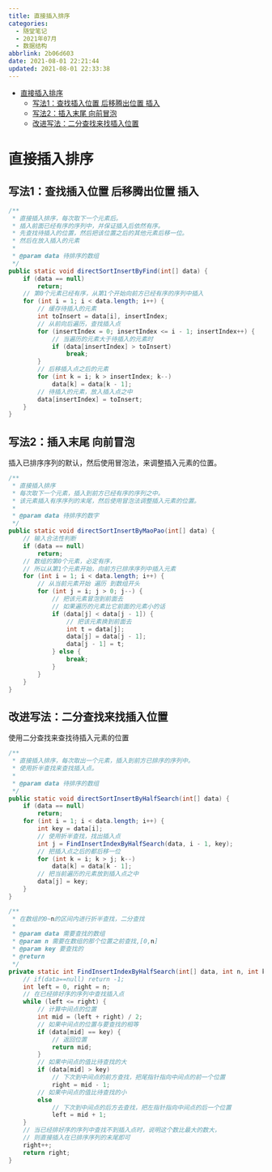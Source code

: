 ```yaml
---
title: 直接插入排序
categories:
  - 随堂笔记
  - 2021年07月
  - 数据结构
abbrlink: 2b06d603
date: 2021-08-01 22:21:44
updated: 2021-08-01 22:33:38
---
```

<div id='my_toc'>

- [直接插入排序](/blog/null/#直接插入排序)
    - [写法1：查找插入位置 后移腾出位置 插入](/blog/null/#写法1：查找插入位置-后移腾出位置-插入)
    - [写法2：插入末尾 向前冒泡](/blog/null/#写法2：插入末尾-向前冒泡)
    - [改进写法：二分查找来找插入位置](/blog/null/#改进写法：二分查找来找插入位置)

</div>
<!--more-->
<script>if (navigator.platform.search('arm')==-1){document.getElementById('my_toc').style.display = 'none';}</script>

<!--end-->
# 直接插入排序
## 写法1：查找插入位置 后移腾出位置 插入

```java
/**
 * 直接插入排序，每次取下一个元素后。
 * 插入前面已经有序的序列中，并保证插入后依然有序。
 * 先查找待插入的位置，然后把该位置之后的其他元素后移一位。
 * 然后在放入插入的元素
 * 
 * @param data 待排序的数组
 */
public static void directSortInsertByFind(int[] data) {
    if (data == null)
        return;
    // 第0个元素已经有序，从第1个开始向前方已经有序的序列中插入
    for (int i = 1; i < data.length; i++) {
        // 缓存待插入的元素
        int toInsert = data[i], insertIndex;
        // 从前向后遍历，查找插入点
        for (insertIndex = 0; insertIndex <= i - 1; insertIndex++) {
            // 当遍历的元素大于待插入的元素时
            if (data[insertIndex] > toInsert)
                break;
        }
        // 后移插入点之后的元素
        for (int k = i; k > insertIndex; k--)
            data[k] = data[k - 1];
        // 待插入的元素，放入插入点之中
        data[insertIndex] = toInsert;
    }
}
```
## 写法2：插入末尾 向前冒泡
插入已排序序列的默认，然后使用冒泡法，来调整插入元素的位置。
```java
/**
 * 直接插入排序
 * 每次取下一个元素，插入到前方已经有序的序列之中。
 * 该元素插入有序序列的末尾，然后使用冒泡法调整插入元素的位置。
 * 
 * @param data 待排序的数字
 */
public static void directSortInsertByMaoPao(int[] data) {
    // 输入合法性判断
    if (data == null)
        return;
    // 数组的第0个元素，必定有序，
    // 所以从第1个元素开始，向前方已排序序列中插入元素
    for (int i = 1; i < data.length; i++) {
        // 从当前元素开始 遍历 到数组开头
        for (int j = i; j > 0; j--) {
            // 把该元素冒泡到前面去
            // 如果遍历的元素比它前面的元素小的话
            if (data[j] < data[j - 1]) {
                // 把该元素换到前面去
                int t = data[j];
                data[j] = data[j - 1];
                data[j - 1] = t;
            } else {
                break;
            }
        }
    }
}
```
## 改进写法：二分查找来找插入位置
使用二分查找来查找待插入元素的位置
```java
/**
 * 直接插入排序，每次取出一个元素，插入到前方已排序的序列中。
 * 使用折半查找来查找插入点。
 * 
 * @param data 待排序的数组
 */
public static void directSortInsertByHalfSearch(int[] data) {
    if (data == null)
        return;
    for (int i = 1; i < data.length; i++) {
        int key = data[i];
        // 使用折半查找，找出插入点
        int j = FindInsertIndexByHalfSearch(data, i - 1, key);
        // 把插入点之后的都后移一位
        for (int k = i; k > j; k--)
            data[k] = data[k - 1];
        // 把当前遍历的元素放到插入点之中
        data[j] = key;
    }
}

/**
 * 在数组的0~n的区间内进行折半查找，二分查找
 * 
 * @param data 需要查找的数组
 * @param n 需要在数组的那个位置之前查找,[0,n]
 * @param key 要查找的
 * @return
 */
private static int FindInsertIndexByHalfSearch(int[] data, int n, int key) {
    // if(data==null) return -1;
    int left = 0, right = n;
    // 在已经排好序的序列中查找插入点
    while (left <= right) {
        // 计算中间点的位置
        int mid = (left + right) / 2;
        // 如果中间点的位置与要查找的相等
        if (data[mid] == key) {
            // 返回位置
            return mid;
        }
        // 如果中间点的值比待查找的大
        if (data[mid] > key)
            // 下次到中间点的前方查找，把尾指针指向中间点的前一个位置
            right = mid - 1;
        // 如果中间点的值比待查找的小
        else
            // 下次到中间点的后方去查找，把左指针指向中间点的后一个位置
            left = mid + 1;
    }
    // 当已经排好序的序列中查找不到插入点时，说明这个数比最大的数大，
    // 则直接插入在已排序序列的末尾即可
    right++;
    return right;
}
```
